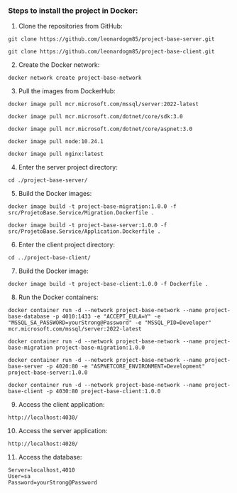 ### Steps to install the project in Docker:

1. Clone the repositories from GitHub:

~~~
git clone https://github.com/leonardogm85/project-base-server.git
~~~

~~~
git clone https://github.com/leonardogm85/project-base-client.git
~~~

2. Create the Docker network:

~~~
docker network create project-base-network
~~~

3. Pull the images from DockerHub:

~~~
docker image pull mcr.microsoft.com/mssql/server:2022-latest
~~~

~~~
docker image pull mcr.microsoft.com/dotnet/core/sdk:3.0
~~~

~~~
docker image pull mcr.microsoft.com/dotnet/core/aspnet:3.0
~~~

~~~
docker image pull node:10.24.1
~~~

~~~
docker image pull nginx:latest
~~~

4. Enter the server project directory:

~~~
cd ./project-base-server/
~~~

5. Build the Docker images:

~~~
docker image build -t project-base-migration:1.0.0 -f src/ProjetoBase.Service/Migration.Dockerfile .
~~~

~~~
docker image build -t project-base-server:1.0.0 -f src/ProjetoBase.Service/Application.Dockerfile .
~~~

6. Enter the client project directory:

~~~
cd ../project-base-client/
~~~

7. Build the Docker image:

~~~
docker image build -t project-base-client:1.0.0 -f Dockerfile .
~~~

8. Run the Docker containers:

~~~
docker container run -d --network project-base-network --name project-base-database -p 4010:1433 -e "ACCEPT_EULA=Y" -e "MSSQL_SA_PASSWORD=yourStrong@Password" -e "MSSQL_PID=Developer" mcr.microsoft.com/mssql/server:2022-latest
~~~

~~~
docker container run -d --network project-base-network --name project-base-migration project-base-migration:1.0.0
~~~

~~~
docker container run -d --network project-base-network --name project-base-server -p 4020:80 -e "ASPNETCORE_ENVIRONMENT=Development" project-base-server:1.0.0
~~~

~~~
docker container run -d --network project-base-network --name project-base-client -p 4030:80 project-base-client:1.0.0
~~~

9. Access the client application:

~~~
http://localhost:4030/
~~~

10. Access the server application:

~~~
http://localhost:4020/
~~~

11. Access the database:

~~~
Server=localhost,4010
User=sa
Password=yourStrong@Password
~~~

